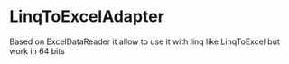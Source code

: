 # LinqToExcelAdapter
Based on ExcelDataReader it allow to use it with linq like LinqToExcel but work in 64 bits
